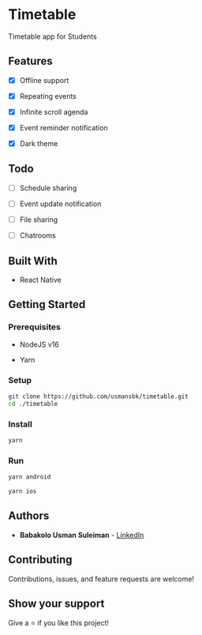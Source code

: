 # Timetable

Timetable app for Students

## Features

- [x] Offline support

- [x] Repeating events

- [x] Infinite scroll agenda

- [x] Event reminder notification

- [x] Dark theme

## Todo

- [ ] Schedule sharing

- [ ] Event update notification

- [ ] File sharing

- [ ] Chatrooms

## Built With

- React Native

## Getting Started

### Prerequisites

- NodeJS v16

- Yarn

### Setup

```sh
git clone https://github.com/usmansbk/timetable.git
cd ./timetable
```

### Install

```sh
yarn
```

### Run

```sh
yarn android
```

```sh
yarn ios
```

## Authors

- **Babakolo Usman Suleiman** - [LinkedIn](https://www.linkedin.com/in/usmansbk/)

## Contributing

Contributions, issues, and feature requests are welcome!

## Show your support

Give a ⭐️ if you like this project!
